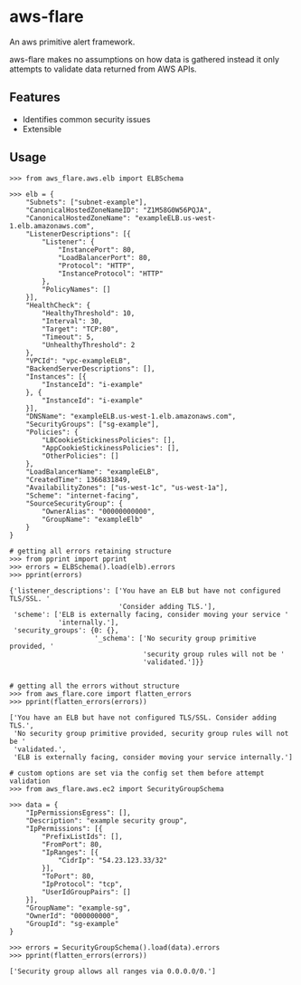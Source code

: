 # aws-flare
An aws primitive alert framework.

aws-flare makes no assumptions on how data is gathered instead it only attempts to validate
data returned from AWS APIs. 

## Features

- Identifies common security issues
- Extensible


## Usage

    >>> from aws_flare.aws.elb import ELBSchema

    >>> elb = {
        "Subnets": ["subnet-example"],
        "CanonicalHostedZoneNameID": "Z1M58G0W56PQJA",
        "CanonicalHostedZoneName": "exampleELB.us-west-1.elb.amazonaws.com",
        "ListenerDescriptions": [{
            "Listener": {
                "InstancePort": 80,
                "LoadBalancerPort": 80,
                "Protocol": "HTTP",
                "InstanceProtocol": "HTTP"
            },
            "PolicyNames": []
        }],
        "HealthCheck": {
            "HealthyThreshold": 10,
            "Interval": 30,
            "Target": "TCP:80",
            "Timeout": 5,
            "UnhealthyThreshold": 2
        },
        "VPCId": "vpc-exampleELB",
        "BackendServerDescriptions": [],
        "Instances": [{
            "InstanceId": "i-example"
        }, {
            "InstanceId": "i-example"
        }],
        "DNSName": "exampleELB.us-west-1.elb.amazonaws.com",
        "SecurityGroups": ["sg-example"],
        "Policies": {
            "LBCookieStickinessPolicies": [],
            "AppCookieStickinessPolicies": [],
            "OtherPolicies": []
        },
        "LoadBalancerName": "exampleELB",
        "CreatedTime": 1366831849,
        "AvailabilityZones": ["us-west-1c", "us-west-1a"],
        "Scheme": "internet-facing",
        "SourceSecurityGroup": {
            "OwnerAlias": "00000000000",
            "GroupName": "exampleElb"
        }
    }

    # getting all errors retaining structure
    >>> from pprint import pprint
    >>> errors = ELBSchema().load(elb).errors
    >>> pprint(errors)

    {'listener_descriptions': ['You have an ELB but have not configured TLS/SSL. '
                               'Consider adding TLS.'],
     'scheme': ['ELB is externally facing, consider moving your service '
                'internally.'],
     'security_groups': {0: {},
                         '_schema': ['No security group primitive provided, '
                                     'security group rules will not be '
                                     'validated.']}}


    # getting all the errors without structure
    >>> from aws_flare.core import flatten_errors
    >>> pprint(flatten_errors(errors))

    ['You have an ELB but have not configured TLS/SSL. Consider adding TLS.',
     'No security group primitive provided, security group rules will not be '
     'validated.',
     'ELB is externally facing, consider moving your service internally.']

    # custom options are set via the config set them before attempt validation
    >>> from aws_flare.aws.ec2 import SecurityGroupSchema

    >>> data = {
        "IpPermissionsEgress": [],
        "Description": "example security group",
        "IpPermissions": [{
            "PrefixListIds": [],
            "FromPort": 80,
            "IpRanges": [{
                "CidrIp": "54.23.123.33/32"
            }],
            "ToPort": 80,
            "IpProtocol": "tcp",
            "UserIdGroupPairs": []
        }],
        "GroupName": "example-sg",
        "OwnerId": "000000000",
        "GroupId": "sg-example"
    }

    >>> errors = SecurityGroupSchema().load(data).errors
    >>> pprint(flatten_errors(errors))

    ['Security group allows all ranges via 0.0.0.0/0.']






